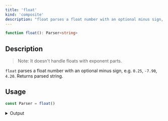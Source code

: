 ```yaml
---
title: 'float'
kind: 'composite'
description: "float parses a float number with an optional minus sign, e.g. '0.25', '-7.90', '4.20'."
---
```


```typescript {{ withLineNumbers: false }}
function float(): Parser<string>
```

## Description

> Note: It doesn't handle floats with exponent parts.

`float` parses a float number with an optional minus sign, e.g. `0.25`, `-7.90`, `4.20`. Returns parsed string.

## Usage

```typescript
const Parser = float()
```

<details>
  <summary>Output</summary>

  ### Success

  ```typescript
  run(Parser).with('-42.0')

  {
    isOk: true,
    pos: 5,
    value: '-42.0'
  }
  ```

  ### Failure

  ```typescript
  run(Parser).with('42')

  {
    isOk: false,
    pos: 0,
    expected: 'float number'
  }
  ```
</details>
